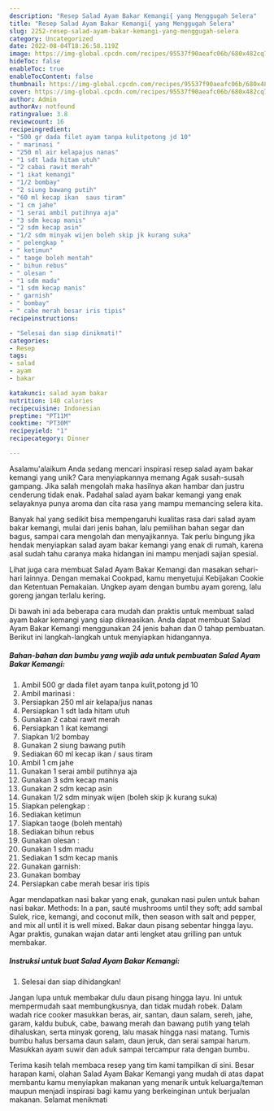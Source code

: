 ```yaml
---
description: "Resep Salad Ayam Bakar Kemangi{ yang Menggugah Selera"
title: "Resep Salad Ayam Bakar Kemangi{ yang Menggugah Selera"
slug: 2252-resep-salad-ayam-bakar-kemangi-yang-menggugah-selera
category: Uncategorized
date: 2022-08-04T18:26:58.119Z
image: https://img-global.cpcdn.com/recipes/95537f90aeafc06b/680x482cq70/salad-ayam-bakar-kemangi-foto-resep-utama.jpg
hideToc: false
enableToc: true
enableTocContent: false
thumbnail: https://img-global.cpcdn.com/recipes/95537f90aeafc06b/680x482cq70/salad-ayam-bakar-kemangi-foto-resep-utama.jpg
cover: https://img-global.cpcdn.com/recipes/95537f90aeafc06b/680x482cq70/salad-ayam-bakar-kemangi-foto-resep-utama.jpg
author: Admin
authorAv: notfound
ratingvalue: 3.8
reviewcount: 16
recipeingredient:
- "500 gr dada filet ayam tanpa kulitpotong jd 10"
- " marinasi "
- "250 ml air kelapajus nanas"
- "1 sdt lada hitam utuh"
- "2 cabai rawit merah"
- "1 ikat kemangi"
- "1/2 bombay"
- "2 siung bawang putih"
- "60 ml kecap ikan  saus tiram"
- "1 cm jahe"
- "1 serai ambil putihnya aja"
- "3 sdm kecap manis"
- "2 sdm kecap asin"
- "1/2 sdm minyak wijen boleh skip jk kurang suka"
- " pelengkap "
- " ketimun"
- " taoge boleh mentah"
- " bihun rebus"
- " olesan "
- "1 sdm madu"
- "1 sdm kecap manis"
- " garnish"
- " bombay"
- " cabe merah besar iris tipis"
recipeinstructions:

- "Selesai dan siap dinikmati!"
categories:
- Resep
tags:
- salad
- ayam
- bakar

katakunci: salad ayam bakar 
nutrition: 140 calories
recipecuisine: Indonesian
preptime: "PT11M"
cooktime: "PT30M"
recipeyield: "1"
recipecategory: Dinner

---
```



Asalamu'alaikum Anda sedang mencari inspirasi resep salad ayam bakar kemangi yang unik? Cara menyiapkannya memang Agak susah-susah gampang. Jika salah mengolah maka hasilnya akan hambar dan justru cenderung tidak enak. Padahal salad ayam bakar kemangi yang enak selayaknya punya aroma dan cita rasa yang mampu memancing selera kita.


Banyak hal yang sedikit bisa mempengaruhi kualitas rasa dari salad ayam bakar kemangi, mulai dari jenis bahan, lalu pemilihan bahan segar dan bagus, sampai cara mengolah dan menyajikannya. Tak perlu bingung jika hendak menyiapkan salad ayam bakar kemangi yang enak di rumah, karena asal sudah tahu caranya maka hidangan ini mampu menjadi sajian spesial.

Lihat juga cara membuat Salad Ayam Bakar Kemangi dan masakan sehari-hari lainnya. Dengan memakai Cookpad, kamu menyetujui Kebijakan Cookie dan Ketentuan Pemakaian. Ungkep ayam dengan bumbu ayam goreng, lalu goreng jangan terlalu kering.


Di bawah ini ada beberapa cara mudah dan praktis untuk membuat salad ayam bakar kemangi yang siap dikreasikan. Anda dapat membuat Salad Ayam Bakar Kemangi menggunakan 24 jenis bahan dan 0 tahap pembuatan. Berikut ini langkah-langkah untuk menyiapkan hidangannya.

<!--inarticleads1-->

##### Bahan-bahan dan bumbu yang wajib ada untuk pembuatan Salad Ayam Bakar Kemangi:

1. Ambil 500 gr dada filet ayam tanpa kulit,potong jd 10
1. Ambil  marinasi :
1. Persiapkan 250 ml air kelapa/jus nanas
1. Persiapkan 1 sdt lada hitam utuh
1. Gunakan 2 cabai rawit merah
1. Persiapkan 1 ikat kemangi
1. Siapkan 1/2 bombay
1. Gunakan 2 siung bawang putih
1. Sediakan 60 ml kecap ikan / saus tiram
1. Ambil 1 cm jahe
1. Gunakan 1 serai ambil putihnya aja
1. Gunakan 3 sdm kecap manis
1. Gunakan 2 sdm kecap asin
1. Gunakan 1/2 sdm minyak wijen (boleh skip jk kurang suka)
1. Siapkan  pelengkap :
1. Sediakan  ketimun
1. Siapkan  taoge (boleh mentah)
1. Sediakan  bihun rebus
1. Gunakan  olesan :
1. Gunakan 1 sdm madu
1. Sediakan 1 sdm kecap manis
1. Gunakan  garnish:
1. Gunakan  bombay
1. Persiapkan  cabe merah besar iris tipis


Agar mendapatkan nasi bakar yang enak, gunakan nasi pulen untuk bahan nasi bakar. Methods: In a pan, sauté mushrooms until they soft; add sambal Sulek, rice, kemangi, and coconut milk, then season with salt and pepper, and mix all until it is well mixed. Bakar daun pisang sebentar hingga layu. Agar praktis, gunakan wajan datar anti lengket atau grilling pan untuk membakar. 

<!--inarticleads2-->

##### Instruksi untuk buat Salad Ayam Bakar Kemangi:


1. Selesai dan siap dihidangkan!

Jangan lupa untuk membakar dulu daun pisang hingga layu. Ini untuk mempermudah saat membungkusnya, dan tidak mudah robek. Dalam wadah rice cooker masukkan beras, air, santan, daun salam, sereh, jahe, garam, kaldu bubuk, cabe, bawang merah dan bawang putih yang telah dihaluskan, serta minyak goreng, lalu masak hingga nasi matang. Tumis bumbu halus bersama daun salam, daun jeruk, dan serai sampai harum. Masukkan ayam suwir dan aduk sampai tercampur rata dengan bumbu. 

Terima kasih telah membaca resep yang tim kami tampilkan di sini. Besar harapan kami, olahan Salad Ayam Bakar Kemangi yang mudah di atas dapat membantu kamu menyiapkan makanan yang menarik untuk keluarga/teman maupun menjadi inspirasi bagi kamu yang berkeinginan untuk berjualan makanan. Selamat menikmati
